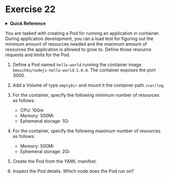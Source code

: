 # Exercise 22

<details>
<summary><b>Quick Reference</b></summary>
<p>

* Namespace: `default`<br>
* Documentation: [Resource Management for Pods and Containers](https://kubernetes.io/docs/concepts/configuration/manage-resources-containers/), [Volumes](https://kubernetes.io/docs/concepts/storage/volumes/)

</p>
</details>

You are tasked with creating a Pod for running an application in container. During application development, you ran a load test for figuring out the minimum amount of resources needed and the maximum amount of resources the application is allowed to grow to. Define those resource requests and limits for the Pod.

1. Define a Pod named `hello-world` running the container image `bmuschko/nodejs-hello-world:1.0.0`. The container exposes the port 3000.
2. Add a Volume of type `emptyDir` and mount it the container path `/var/log`.
3. For the container, specify the following minimum number of resources as follows:

    - CPU: 100m
    - Memory: 500Mi
    - Ephemeral storage: 1Gi

4. For the container, specify the following maximum number of resources as follows:

    - Memory: 500Mi
    - Ephemeral storage: 2Gi

5. Create the Pod from the YAML manifest.
6. Inspect the Pod details. Which node does the Pod run on?